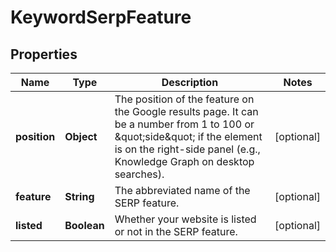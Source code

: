 # KeywordSerpFeature

## Properties
Name | Type | Description | Notes
------------ | ------------- | ------------- | -------------
**position** | **Object** | The position of the feature on the Google results page. It can be a number from 1 to 100 or \&quot;side\&quot; if the element is on the right-side panel (e.g., Knowledge Graph on desktop searches). |  [optional]
**feature** | **String** | The abbreviated name of the SERP feature. |  [optional]
**listed** | **Boolean** | Whether your website is listed or not in the SERP feature. |  [optional]
